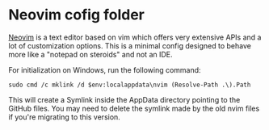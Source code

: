# Neovim cofig folder

[Neovim](https://neovim.io/) is a text editor based on vim which offers very extensive APIs and a lot of customization options.
This is a minimal config designed to behave more like a "notepad on steroids" and not an IDE.

For initialization on Windows, run the following command:

```pwsh
sudo cmd /c mklink /d $env:localappdata\nvim (Resolve-Path .\).Path
```

This will create a Symlink inside the AppData directory pointing to the GitHub files. You may need to delete the symlink made by the old nvim files if you're migrating to this version.
